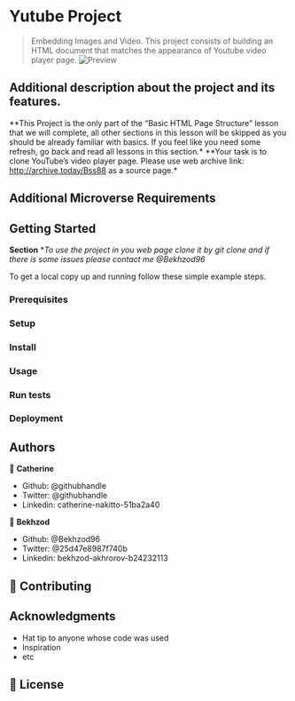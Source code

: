 # Yutube Project

> Embedding Images and Video.
> This project consists of building an HTML document that matches the appearance of Youtube video player page.
> ![Preview](https://rawcdn.githack.com/Cathella/YoutubeClone/tree/page_layout/result.png)

## Additional description about the project and its features.

**This Project is the only part of the “Basic HTML Page Structure” lesson that we will complete, all other sections in this lesson will be skipped as you should be already familiar with basics. If you feel like you need some refresh, go back and read all lessons in this section.\*
**Your task is to clone YouTube’s video player page. Please use web archive link: http://archive.today/Bss88 as a source page.\*

## Additional Microverse Requirements

## Getting Started

**Section** \*_To use the project in you web page clone it by git clone and if there is some issues please contact me @Bekhzod96_

To get a local copy up and running follow these simple example steps.

### Prerequisites

### Setup

### Install

### Usage

### Run tests

### Deployment

## Authors

👤 **Catherine**

- Github: @githubhandle
- Twitter: @githubhandle
- Linkedin: catherine-nakitto-51ba2a40

👤 **Bekhzod**

- Github: @Bekhzod96
- Twitter: @25d47e8987f740b
- Linkedin: bekhzod-akhrorov-b24232113

## 🤝 Contributing

## Acknowledgments

- Hat tip to anyone whose code was used
- Inspiration
- etc

## 📝 License
